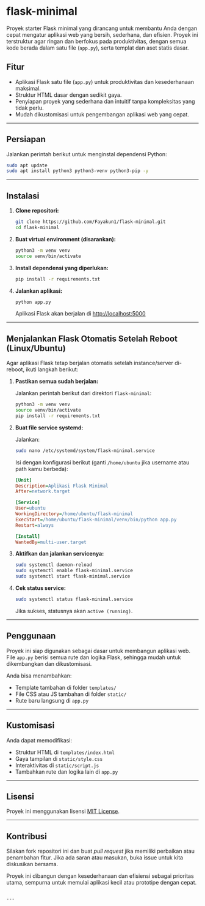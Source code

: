 # flask-minimal

Proyek starter Flask minimal yang dirancang untuk membantu Anda dengan cepat mengatur aplikasi web yang bersih, sederhana, dan efisien. Proyek ini terstruktur agar ringan dan berfokus pada produktivitas, dengan semua kode berada dalam satu file (`app.py`), serta templat dan aset statis dasar.

## Fitur
- Aplikasi Flask satu file (`app.py`) untuk produktivitas dan kesederhanaan maksimal.
- Struktur HTML dasar dengan sedikit gaya.
- Penyiapan proyek yang sederhana dan intuitif tanpa kompleksitas yang tidak perlu.
- Mudah dikustomisasi untuk pengembangan aplikasi web yang cepat.

---

## Persiapan

Jalankan perintah berikut untuk menginstal dependensi Python:

```bash
sudo apt update
sudo apt install python3 python3-venv python3-pip -y
````

---

## Instalasi

1. **Clone repositori:**

   ```bash
   git clone https://github.com/Fayakun1/flask-minimal.git
   cd flask-minimal
   ```

2. **Buat virtual environment (disarankan):**

   ```bash
   python3 -m venv venv
   source venv/bin/activate
   ```

3. **Install dependensi yang diperlukan:**

   ```bash
   pip install -r requirements.txt
   ```

4. **Jalankan aplikasi:**

   ```bash
   python app.py
   ```

   Aplikasi Flask akan berjalan di [http://localhost:5000](http://localhost:5000)

---

## Menjalankan Flask Otomatis Setelah Reboot (Linux/Ubuntu)

Agar aplikasi Flask tetap berjalan otomatis setelah instance/server di-reboot, ikuti langkah berikut:

1. **Pastikan semua sudah berjalan:**

   Jalankan perintah berikut dari direktori `flask-minimal`:

   ```bash
   python3 -m venv venv
   source venv/bin/activate
   pip install -r requirements.txt
   ```

2. **Buat file service systemd:**

   Jalankan:

   ```bash
   sudo nano /etc/systemd/system/flask-minimal.service
   ```

   Isi dengan konfigurasi berikut (ganti `/home/ubuntu` jika username atau path kamu berbeda):

   ```ini
   [Unit]
   Description=Aplikasi Flask Minimal
   After=network.target

   [Service]
   User=ubuntu
   WorkingDirectory=/home/ubuntu/flask-minimal
   ExecStart=/home/ubuntu/flask-minimal/venv/bin/python app.py
   Restart=always

   [Install]
   WantedBy=multi-user.target
   ```

3. **Aktifkan dan jalankan servicenya:**

   ```bash
   sudo systemctl daemon-reload
   sudo systemctl enable flask-minimal.service
   sudo systemctl start flask-minimal.service
   ```

4. **Cek status service:**

   ```bash
   sudo systemctl status flask-minimal.service
   ```

   Jika sukses, statusnya akan `active (running)`.

---

## Penggunaan

Proyek ini siap digunakan sebagai dasar untuk membangun aplikasi web. File `app.py` berisi semua rute dan logika Flask, sehingga mudah untuk dikembangkan dan dikustomisasi.

Anda bisa menambahkan:

* Template tambahan di folder `templates/`
* File CSS atau JS tambahan di folder `static/`
* Rute baru langsung di `app.py`

---

## Kustomisasi

Anda dapat memodifikasi:

* Struktur HTML di `templates/index.html`
* Gaya tampilan di `static/style.css`
* Interaktivitas di `static/script.js`
* Tambahkan rute dan logika lain di `app.py`

---

## Lisensi

Proyek ini menggunakan lisensi [MIT License](LICENSE).

---

## Kontribusi

Silakan fork repositori ini dan buat *pull request* jika memiliki perbaikan atau penambahan fitur. Jika ada saran atau masukan, buka issue untuk kita diskusikan bersama.

Proyek ini dibangun dengan kesederhanaan dan efisiensi sebagai prioritas utama, sempurna untuk memulai aplikasi kecil atau prototipe dengan cepat.

```

---
